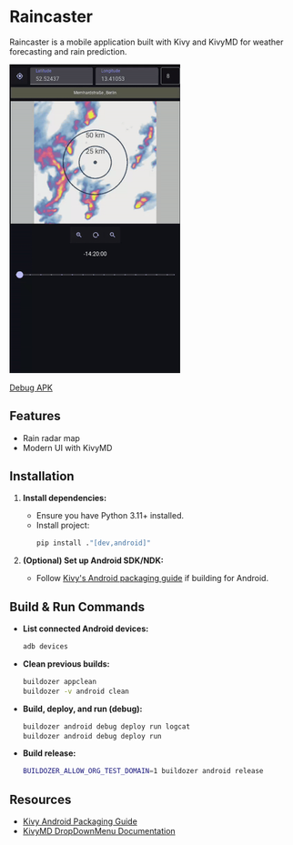 # Raincaster

Raincaster is a mobile application built with Kivy and KivyMD for weather forecasting and
rain prediction.

<img src="app-demo.gif" width="300"/>

[Debug APK](https://drive.google.com/file/d/1Ty8BwSFkTP-wsREUnCLdG-clqsdrczP_/view?usp=sharing)

## Features

- Rain radar map
- Modern UI with KivyMD

## Installation

1. **Install dependencies:**
   - Ensure you have Python 3.11+ installed.
   - Install project:
     ```bash
     pip install ."[dev,android]"
     ```


2. **(Optional) Set up Android SDK/NDK:**
   - Follow [Kivy's Android packaging guide](https://kivy.org/doc/stable/guide/packaging-android.html#packaging-android) if building for Android.

## Build & Run Commands

- **List connected Android devices:**
  ```bash
  adb devices
  ```

- **Clean previous builds:**
  ```bash
  buildozer appclean
  buildozer -v android clean
  ```

- **Build, deploy, and run (debug):**
  ```bash
  buildozer android debug deploy run logcat
  buildozer android debug deploy run
  ```

- **Build release:**
  ```bash
  BUILDOZER_ALLOW_ORG_TEST_DOMAIN=1 buildozer android release
  ```

## Resources

- [Kivy Android Packaging Guide](https://kivy.org/doc/stable/guide/packaging-android.html#packaging-android)
- [KivyMD DropDownMenu Documentation](https://github.com/kivymd/KivyMD/wiki/Components-DropDownMenu)
